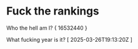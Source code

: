 # Fuck the rankings

Who the hell am I?
{ 16532440 }

What fucking year is it?
[ 2025-03-26T19:13:20Z ]
